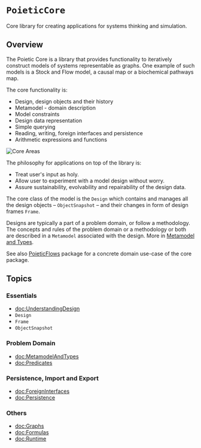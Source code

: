 # ``PoieticCore``

Core library for creating applications for systems thinking and simulation.

## Overview

The Poietic Core is a library that provides functionality to iteratively
construct models of systems representable as graphs. One example of such models
is a Stock and Flow model, a causal map or a biochemical pathways map.

The core functionality is:

- Design, design objects and their history
- Metamodel - domain description
- Model constraints
- Design data representation
- Simple querying
- Reading, writing, foreign interfaces and persistence
- Arithmetic expressions and functions

![Core Areas](core-modules)

The philosophy for applications on top of the library is:

- Treat user's input as holy.
- Allow user to experiment with a model design without worry.
- Assure sustainability, evolvability and repairability of the design data.

The core class of the model is the ``Design`` which contains and manages
all the design objects – ``ObjectSnapshot`` – and their changes in form of
design frames ``Frame``.

Designs are typically a part of a problem domain, or follow a methodology. The
concepts and rules of the problem domain or a methodology or both are described
in a ``Metamodel`` associated with the design. More in [Metamodel and Types](doc:MetamodelAndTypes).

See also [PoieticFlows](https://openpoiesis.github.io/poietic-flows/documentation/poieticflows/)
package for a concrete domain use-case of the core package.


## Topics

### Essentials

- <doc:UnderstandingDesign>
- ``Design``
- ``Frame``
- ``ObjectSnapshot``

### Problem Domain

- <doc:MetamodelAndTypes>
- <doc:Predicates>

### Persistence, Import and Export

- <doc:ForeignInterfaces>
- <doc:Persistence>

### Others

- <doc:Graphs>
- <doc:Formulas>
- <doc:Runtime>


